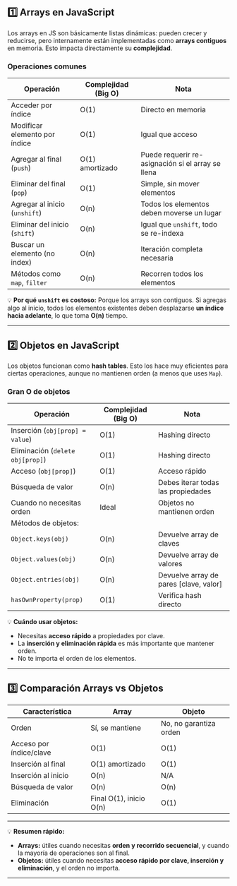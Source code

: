 
## **1️⃣ Arrays en JavaScript**

Los arrays en JS son básicamente listas dinámicas: pueden crecer y reducirse, pero internamente están implementadas como **arrays contiguos** en memoria. Esto impacta directamente su **complejidad**.

### **Operaciones comunes**

| Operación                     | Complejidad (Big O) | Nota                                              |
| ----------------------------- | ------------------- | ------------------------------------------------- |
| Acceder por índice            | O(1)                | Directo en memoria                                |
| Modificar elemento por índice | O(1)                | Igual que acceso                                  |
| Agregar al final (`push`)     | O(1) amortizado     | Puede requerir re-asignación si el array se llena |
| Eliminar del final (`pop`)    | O(1)                | Simple, sin mover elementos                       |
| Agregar al inicio (`unshift`) | O(n)                | Todos los elementos deben moverse un lugar        |
| Eliminar del inicio (`shift`) | O(n)                | Igual que `unshift`, todo se re-indexa            |
| Buscar un elemento (no index) | O(n)                | Iteración completa necesaria                      |
| Métodos como `map`, `filter`  | O(n)                | Recorren todos los elementos                      |

💡 **Por qué `unshift` es costoso:**
Porque los arrays son contiguos. Si agregas algo al inicio, todos los elementos existentes deben desplazarse **un índice hacia adelante**, lo que toma **O(n)** tiempo.

---

## **2️⃣ Objetos en JavaScript**

Los objetos funcionan como **hash tables**. Esto los hace muy eficientes para ciertas operaciones, aunque no mantienen orden (a menos que uses `Map`).

### **Gran O de objetos**

| Operación                        | Complejidad (Big O) | Nota                                    |
| -------------------------------- | ------------------- | --------------------------------------- |
| Inserción (`obj[prop] = value`)  | O(1)                | Hashing directo                         |
| Eliminación (`delete obj[prop]`) | O(1)                | Hashing directo                         |
| Acceso (`obj[prop]`)             | O(1)                | Acceso rápido                           |
| Búsqueda de valor                | O(n)                | Debes iterar todas las propiedades      |
| Cuando no necesitas orden        | Ideal               | Objetos no mantienen orden              |
| Métodos de objetos:              |                     |                                         |
| `Object.keys(obj)`               | O(n)                | Devuelve array de claves                |
| `Object.values(obj)`             | O(n)                | Devuelve array de valores               |
| `Object.entries(obj)`            | O(n)                | Devuelve array de pares \[clave, valor] |
| `hasOwnProperty(prop)`           | O(1)                | Verifica hash directo                   |

💡 **Cuándo usar objetos:**

* Necesitas **acceso rápido** a propiedades por clave.
* La **inserción y eliminación rápida** es más importante que mantener orden.
* No te importa el orden de los elementos.

---

## **3️⃣ Comparación Arrays vs Objetos**

| Característica          | Array                   | Objeto                 |
| ----------------------- | ----------------------- | ---------------------- |
| Orden                   | Sí, se mantiene         | No, no garantiza orden |
| Acceso por índice/clave | O(1)                    | O(1)                   |
| Inserción al final      | O(1) amortizado         | O(1)                   |
| Inserción al inicio     | O(n)                    | N/A                    |
| Búsqueda de valor       | O(n)                    | O(n)                   |
| Eliminación             | Final O(1), inicio O(n) | O(1)                   |

---

💡 **Resumen rápido:**

* **Arrays:** útiles cuando necesitas **orden y recorrido secuencial**, y cuando la mayoría de operaciones son al final.
* **Objetos:** útiles cuando necesitas **acceso rápido por clave, inserción y eliminación**, y el orden no importa.

---


